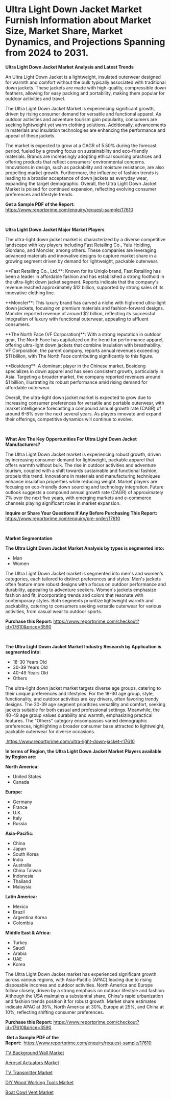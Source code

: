 <p><h1>Ultra Light Down Jacket Market Furnish Information about Market Size, Market Share, Market Dynamics, and Projections Spanning from 2024 to 2031.</h1></p><p><strong>Ultra Light Down Jacket Market Analysis and Latest Trends</strong></p>
<p><p>An Ultra Light Down Jacket is a lightweight, insulated outerwear designed for warmth and comfort without the bulk typically associated with traditional down jackets. These jackets are made with high-quality, compressible down feathers, allowing for easy packing and portability, making them popular for outdoor activities and travel.</p><p>The Ultra Light Down Jacket Market is experiencing significant growth, driven by rising consumer demand for versatile and functional apparel. As outdoor activities and adventure tourism gain popularity, consumers are seeking lightweight yet warm clothing solutions. Additionally, advancements in materials and insulation technologies are enhancing the performance and appeal of these jackets.</p><p>The market is expected to grow at a CAGR of 5.50% during the forecast period, fueled by a growing focus on sustainability and eco-friendly materials. Brands are increasingly adopting ethical sourcing practices and offering products that reflect consumers’ environmental concerns. Innovations in design, such as packability and moisture resistance, are also propelling market growth. Furthermore, the influence of fashion trends is leading to a broader acceptance of down jackets as everyday wear, expanding the target demographic. Overall, the Ultra Light Down Jacket Market is poised for continued expansion, reflecting evolving consumer preferences and lifestyle trends.</p></p>
<p><strong>Get a Sample PDF of the Report:&nbsp;</strong> <a href="https://www.reportprime.com/enquiry/request-sample/17610?utm_campaign=1121&utm_medium=2&utm_source=Github&utm_content=ia&utm_term=19112024&utm_id=ultra-light-down-jacket">https://www.reportprime.com/enquiry/request-sample/17610</a></p>
<p>&nbsp;</p>
<p><strong>Ultra Light Down Jacket Major Market Players</strong></p>
<p><p>The ultra-light down jacket market is characterized by a diverse competitive landscape with key players including Fast Retailing Co., Yalu Holding, Giordano, and Moncler, among others. These companies are leveraging advanced materials and innovative designs to capture market share in a growing segment driven by demand for lightweight, packable outerwear.</p><p>**Fast Retailing Co., Ltd.**: Known for its Uniqlo brand, Fast Retailing has been a leader in affordable fashion and has established a strong foothold in the ultra-light down jacket segment. Reports indicate that the company's revenue reached approximately $12 billion, supported by strong sales of its innovative clothing line.</p><p>**Moncler**: This luxury brand has carved a niche with high-end ultra-light down jackets, focusing on premium materials and fashion-forward designs. Moncler reported revenue of around $2 billion, reflecting its successful integration of luxury with functional outerwear, appealing to affluent consumers.</p><p>**The North Face (VF Corporation)**: With a strong reputation in outdoor gear, The North Face has capitalized on the trend for performance apparel, offering ultra-light down jackets that combine insulation with breathability. VF Corporation, the parent company, reports annual revenues exceeding $11 billion, with The North Face contributing significantly to this figure.</p><p>**Bosideng**: A dominant player in the Chinese market, Bosideng specializes in down apparel and has seen consistent growth, particularly in Asia. Targeting a broader market, the company reported revenues around $1 billion, illustrating its robust performance amid rising demand for affordable outerwear.</p><p>Overall, the ultra-light down jacket market is expected to grow due to increasing consumer preferences for versatile and portable outerwear, with market intelligence forecasting a compound annual growth rate (CAGR) of around 6-8% over the next several years. As players innovate and expand their offerings, competitive dynamics will continue to evolve.</p></p>
<p>&nbsp;</p>
<p><strong>What Are The Key Opportunities For Ultra Light Down Jacket Manufacturers?</strong></p>
<p><p>The Ultra Light Down Jacket market is experiencing robust growth, driven by increasing consumer demand for lightweight, packable apparel that offers warmth without bulk. The rise in outdoor activities and adventure tourism, coupled with a shift towards sustainable and functional fashion, propels this trend. Innovations in materials and manufacturing techniques enhance insulation properties while reducing weight. Market players are focusing on eco-friendly down sourcing and technology integration. Future outlook suggests a compound annual growth rate (CAGR) of approximately 7% over the next five years, with emerging markets and e-commerce channels playing significant roles in market expansion.</p></p>
<p><strong>Inquire or Share Your Questions If Any Before Purchasing This Report:</strong> <a href="https://www.reportprime.com/enquiry/pre-order/17610?utm_campaign=1121&utm_medium=2&utm_source=Github&utm_content=ia&utm_term=19112024&utm_id=ultra-light-down-jacket">https://www.reportprime.com/enquiry/pre-order/17610</a></p>
<p>&nbsp;</p>
<p><strong>Market Segmentation</strong></p>
<p><strong>The Ultra Light Down Jacket Market Analysis by types is segmented into:</strong></p>
<p><ul><li>Man</li><li>Women</li></ul></p>
<p><p>The Ultra Light Down Jacket market is segmented into men's and women's categories, each tailored to distinct preferences and styles. Men's jackets often feature more robust designs with a focus on outdoor performance and durability, appealing to adventure seekers. Women's jackets emphasize fashion and fit, incorporating trends and colors that resonate with contemporary styles. Both segments prioritize lightweight warmth and packability, catering to consumers seeking versatile outerwear for various activities, from casual wear to outdoor sports.</p></p>
<p><strong>Purchase this Report:&nbsp;</strong><a href="https://www.reportprime.com/checkout?id=17610&price=3590&utm_campaign=1121&utm_medium=2&utm_source=Github&utm_content=ia&utm_term=19112024&utm_id=ultra-light-down-jacket">https://www.reportprime.com/checkout?id=17610&price=3590</a></p>
<p>&nbsp;</p>
<p><strong>The Ultra Light Down Jacket Market Industry Research by Application is segmented into:</strong></p>
<p><ul><li>18-30 Years Old</li><li>30-39 Years Old</li><li>40-49 Years Old</li><li>Others</li></ul></p>
<p><p>The ultra-light down jacket market targets diverse age groups, catering to their unique preferences and lifestyles. For the 18-30 age group, style, functionality, and outdoor activities are key drivers, often favoring trendy designs. The 30-39 age segment prioritizes versatility and comfort, seeking jackets suitable for both casual and professional settings. Meanwhile, the 40-49 age group values durability and warmth, emphasizing practical features. The "Others" category encompasses varied demographic preferences, highlighting a broader consumer base attracted to lightweight, packable outerwear for diverse occasions.</p></p>
<p><a href="https://www.reportprime.com/ultra-light-down-jacket-r17610?utm_campaign=1121&utm_medium=2&utm_source=Github&utm_content=ia&utm_term=19112024&utm_id=ultra-light-down-jacket">&nbsp;https://www.reportprime.com/ultra-light-down-jacket-r17610</a></p>
<p><strong>In terms of Region, the Ultra Light Down Jacket Market Players available by Region are:</strong></p>
<p>
    <p> <strong> North America: </strong>
        <ul>
            <li>United States</li>
            <li>Canada</li>
        </ul>
        </p> 
    <p> <strong> Europe: </strong>
        <ul>
            <li>Germany</li>
            <li>France</li>
            <li>U.K.</li>
            <li>Italy</li>
            <li>Russia</li>
        </ul>
        </p> 
    <p> <strong> Asia-Pacific: </strong>
        <ul>
            <li>China</li>
            <li>Japan</li>
            <li>South Korea</li>
            <li>India</li>
            <li>Australia</li>
            <li>China Taiwan</li>
            <li>Indonesia</li>
            <li>Thailand</li>
            <li>Malaysia</li>
        </ul>
        </p> 
    <p> <strong> Latin America: </strong>
        <ul>
            <li>Mexico</li>
            <li>Brazil</li>
            <li>Argentina Korea</li>
            <li>Colombia</li>
        </ul>
        </p> 
    <p> <strong> Middle East & Africa: </strong>
        <ul>
            <li>Turkey</li>
            <li>Saudi</li>
            <li>Arabia</li>
            <li>UAE</li>
            <li>Korea</li>
        </ul>
    </p>
    </p>
<p><p>The Ultra Light Down Jacket market has experienced significant growth across various regions, with Asia-Pacific (APAC) leading due to rising disposable incomes and outdoor activities. North America and Europe follow closely, driven by a strong emphasis on outdoor lifestyle and fashion. Although the USA maintains a substantial share, China's rapid urbanization and fashion trends position it for robust growth. Market share estimates indicate APAC at 35%, North America at 30%, Europe at 25%, and China at 10%, reflecting shifting consumer preferences.</p></p>
<p><strong>Purchase this Report: </strong><a href="https://www.reportprime.com/checkout?id=17610&price=3590&utm_campaign=1121&utm_medium=2&utm_source=Github&utm_content=ia&utm_term=19112024&utm_id=ultra-light-down-jacket">https://www.reportprime.com/checkout?id=17610&price=3590</a></p>
<p>&nbsp;<strong>Get a Sample PDF of the Report:&nbsp;&nbsp;</strong><a href="https://www.reportprime.com/enquiry/request-sample/17610?utm_campaign=1121&utm_medium=2&utm_source=Github&utm_content=ia&utm_term=19112024&utm_id=ultra-light-down-jacket">https://www.reportprime.com/enquiry/request-sample/17610</a></p>
<p><strong></strong></p>
<p><p><a href="https://github.com/HobertDavis43/Market-Research-Report-List-1/blob/main/tv-background-wall-market.md?utm_campaign=1121&utm_medium=2&utm_source=Github&utm_content=ia&utm_term=19112024&utm_id=ultra-light-down-jacket">TV Background Wall Market</a></p><p><a href="https://www.linkedin.com/pulse/booming-aerosol-actuators-market-sector-analysis-growth-prvge?utm_campaign=1121&utm_medium=2&utm_source=Github&utm_content=ia&utm_term=19112024&utm_id=ultra-light-down-jacket">Aerosol Actuators Market</a></p><p><a href="https://github.com/AlisaRowe24/Market-Research-Report-List-1/blob/main/tv-transmitter-market.md?utm_campaign=1121&utm_medium=2&utm_source=Github&utm_content=ia&utm_term=19112024&utm_id=ultra-light-down-jacket">TV Transmitter Market</a></p><p><a href="https://issuu.com/reportprime-2/docs/diy-wood-working-tools-market-size-_90c78151bdf9d9?utm_campaign=1121&utm_medium=2&utm_source=Github&utm_content=ia&utm_term=19112024&utm_id=ultra-light-down-jacket">DIY Wood Working Tools Market</a></p><p><a href="https://issuu.com/reportprime-2/docs/boat-cowl-vent-market-size-2030.ppt_0e93fa84bf3037?utm_campaign=1121&utm_medium=2&utm_source=Github&utm_content=ia&utm_term=19112024&utm_id=ultra-light-down-jacket">Boat Cowl Vent Market</a></p></p>